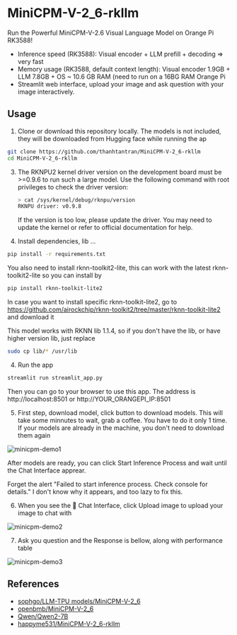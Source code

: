 # MiniCPM-V-2_6-rkllm

Run the Powerful MiniCPM-V-2.6 Visual Language Model on Orange Pi RK3588!

- Inference speed (RK3588): Visual encoder + LLM prefill  + decoding => very fast
- Memory usage (RK3588, default context length): Visual encoder 1.9GB + LLM 7.8GB + OS ~ 10.6 GB RAM (need to run on a 16BG RAM Orange Pi
- Streamlit web interface, upload your image and ask question with your image interactively.

## Usage

1. Clone or download this repository locally. The models is not included, they will be downloaded from Hugging face while running the ap

```bash
git clone https://github.com/thanhtantran/MiniCPM-V-2_6-rkllm
cd MiniCPM-V-2_6-rkllm
```
   
3. The RKNPU2 kernel driver version on the development board must be >=0.9.6 to run such a large model. 
   Use the following command with root privileges to check the driver version:
   ```bash
   > cat /sys/kernel/debug/rknpu/version 
   RKNPU driver: v0.9.8
   ```
   If the version is too low, please update the driver. You may need to update the kernel or refer to official documentation for help.
   
4. Install dependencies, lib ...

```bash
pip install -r requirements.txt
```
You also need to install rknn-toolkit2-lite, this can work with the latest rknn-toolkit2-lite so you can install by

```bash
pip install rknn-toolkit-lite2
```
In case you want to install specific rknn-toolkit-lite2, go to https://github.com/airockchip/rknn-toolkit2/tree/master/rknn-toolkit-lite2 and download it

This model works with RKNN lib 1.1.4, so if you don't have the lib, or have higher version lib, just replace

```bash
sudo cp lib/* /usr/lib

```

4. Run the app
   
```bash
streamlit run streamlit_app.py
```
Then you can go to your browser to use this app. The address is http://localhost:8501 or http://YOUR_ORANGEPI_IP:8501

5. First step, download model, click button to download models. This will take some minnutes to wait, grab a coffee. You have to do it only 1 time. If your models are already in the machine, you don't need to download them again

![minicpm-demo1](https://github.com/user-attachments/assets/5e893143-3387-4806-87e6-f75f02313296)

After models are ready, you can click Start Inference Process and wait until the Chat Interface apprear.

Forget the alert "Failed to start inference process. Check console for details." I don't know why it appears, and too lazy to fix this.

6. When you see the 💬 Chat Interface, click Upload image to upload your image to chat with

![minicpm-demo2](https://github.com/user-attachments/assets/b8348ce2-f957-45dc-a0fd-8f1ec89efde8)

7. Ask you question and the Response is bellow, along with performance table

![minicpm-demo3](https://github.com/user-attachments/assets/c1a61f09-ca17-4893-adcd-fcd11c6b6a43)

## References

- [sophgo/LLM-TPU models/MiniCPM-V-2_6](https://github.com/sophgo/LLM-TPU/tree/main/models/MiniCPM-V-2_6)
- [openbmb/MiniCPM-V-2_6](https://huggingface.co/openbmb/MiniCPM-V-2_6)
- [Qwen/Qwen2-7B](https://huggingface.co/Qwen/Qwen2-7B)
- [happyme531/MiniCPM-V-2_6-rkllm](https://huggingface.co/happyme531/MiniCPM-V-2_6-rkllm)
